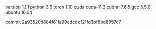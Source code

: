 version 1.1.1
python 3.6
torch 1.10
cuda cuda-11.3
cudnn 7.6.5
gcc 5.5.0
ubuntu 16.04

commit 2a93520d884f61fa90cdcdcf21fd3bf8bd8957c7
